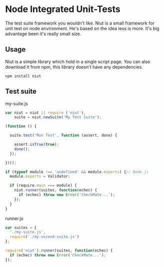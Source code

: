 # Node Integrated Unit-Tests

 The test suite framework you wouldn't like.
 Niut is a small framework for unit test on node environment.
 He's based on the idea less is more. 
 It's big advantage been it's really small size.

## Usage

 Niut is a simple library which hold in a single script page. You can also
 download it from npm, this library doesn't have any dependencies.

    npm install niut

## Test suite

my-suite.js
```js
var niut = niut || require ('niut'),
    suite = niut.newSuite('My Test Suite');

(function () {

  suite.test('Mon Test', function (assert, done) {

    assert.isTrue(true);
    done();
  });

})();

if (typeof module !== 'undefined' && module.exports) {// Node.js
  module.exports = Validator;

  if (require.main === module) {
    niut.runner(suites, function(echec) {
      if (echec) throw new Error('CheckMate...');
    });
  }
}
```

runner.js
```js
var suites = {
  './my-suite.js',
  require('./my-second-suite.js')
};

require('niut').runner(suites, function(echec) {
  if (echec) throw new Error('CheckMate...');
});
```
